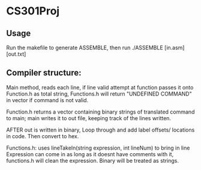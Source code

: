# CS301Proj

## Usage
Run the makefile to generate ASSEMBLE, then run ./ASSEMBLE [in.asm] [out.txt]


## Compiler structure: 
Main method, reads each line, if line valid attempt at function passes it onto Function.h as total string, Functions.h will return "UNDEFINED COMMAND" in vector if command is not valid. 

Function.h returns a vector containing binary strings of translated command to main; main writes it to out file, keeping track of the lines written. 

AFTER out is written in binary,
Loop through and add label offsets/ locations in code.
Then convert to hex. 

Functions.h: uses lineTakeIn(string expression, int lineNum) to bring in line
Expression can come in as long as it doesnt have comments with it, functions.h will clean the expression. 
Binary will be treated as strings. 
